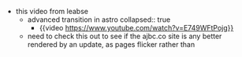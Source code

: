 - this video from leabse
	- advanced transition in astro
	  collapsed:: true
		- {{video https://www.youtube.com/watch?v=E749WFtPojg}}
	- need to check this out to see if the ajbc.co site is any better rendered by an update, as pages flicker rather than